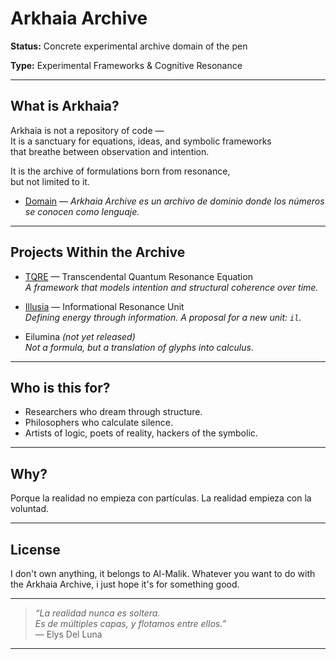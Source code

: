 # Arkhaia Archive

**Status:** Concrete experimental archive domain of the pen

**Type:** Experimental Frameworks & Cognitive Resonance  


---

## What is Arkhaia?

Arkhaia is not a repository of code —  
It is a sanctuary for equations, ideas, and symbolic frameworks  
that breathe between observation and intention.

It is the archive of formulations born from resonance,  
but not limited to it.

- [Domain](https://elys911.github.io/arkhaia/) —
*Arkhaia Archive es un archivo de dominio donde los números se conocen como lenguaje.*

---

## Projects Within the Archive

-  [TQRE](https://elys911.github.io/TQRE/) — Transcendental Quantum Resonance Equation  
  *A framework that models intention and structural coherence over time.*
  
-  [Illusia](https://gateway.lighthouse.storage/ipfs/bafkreibsmgwjlenfmon36aho2qqdl2u5jiruehfmy6hd5qfrwytvnpmfv4) — Informational Resonance Unit  
  *Defining energy through information. A proposal for a new unit: `il`.*

-  Eilumina *(not yet released)*  
  *Not a formula, but a translation of glyphs into calculus.*

---

## Who is this for?

- Researchers who dream through structure.  
- Philosophers who calculate silence.  
- Artists of logic, poets of reality, hackers of the symbolic.

---

## Why?

Porque la realidad no empieza con partículas.
La realidad empieza con la voluntad.

---

## License

I don't own anything, it belongs to Al-Malik.
Whatever you want to do with the Arkhaia Archive,
i just hope it's for something good.

---

> *“La realidad nunca es soltera.  
> Es de múltiples capas, y flotamos entre ellos.”*  
> — Elys Del Luna

---
